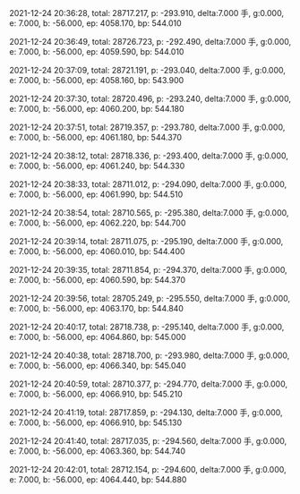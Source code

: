 2021-12-24 20:36:28, total: 28717.217, p: -293.910, delta:7.000 手, g:0.000, e: 7.000, b: -56.000, ep: 4058.170, bp: 544.010

2021-12-24 20:36:49, total: 28726.723, p: -292.490, delta:7.000 手, g:0.000, e: 7.000, b: -56.000, ep: 4059.590, bp: 544.010

2021-12-24 20:37:09, total: 28721.191, p: -293.040, delta:7.000 手, g:0.000, e: 7.000, b: -56.000, ep: 4058.160, bp: 543.900

2021-12-24 20:37:30, total: 28720.496, p: -293.240, delta:7.000 手, g:0.000, e: 7.000, b: -56.000, ep: 4060.200, bp: 544.180

2021-12-24 20:37:51, total: 28719.357, p: -293.780, delta:7.000 手, g:0.000, e: 7.000, b: -56.000, ep: 4061.180, bp: 544.370

2021-12-24 20:38:12, total: 28718.336, p: -293.400, delta:7.000 手, g:0.000, e: 7.000, b: -56.000, ep: 4061.240, bp: 544.330

2021-12-24 20:38:33, total: 28711.012, p: -294.090, delta:7.000 手, g:0.000, e: 7.000, b: -56.000, ep: 4061.990, bp: 544.510

2021-12-24 20:38:54, total: 28710.565, p: -295.380, delta:7.000 手, g:0.000, e: 7.000, b: -56.000, ep: 4062.220, bp: 544.700

2021-12-24 20:39:14, total: 28711.075, p: -295.190, delta:7.000 手, g:0.000, e: 7.000, b: -56.000, ep: 4060.010, bp: 544.400

2021-12-24 20:39:35, total: 28711.854, p: -294.370, delta:7.000 手, g:0.000, e: 7.000, b: -56.000, ep: 4060.590, bp: 544.370

2021-12-24 20:39:56, total: 28705.249, p: -295.550, delta:7.000 手, g:0.000, e: 7.000, b: -56.000, ep: 4063.170, bp: 544.840

2021-12-24 20:40:17, total: 28718.738, p: -295.140, delta:7.000 手, g:0.000, e: 7.000, b: -56.000, ep: 4064.860, bp: 545.000

2021-12-24 20:40:38, total: 28718.700, p: -293.980, delta:7.000 手, g:0.000, e: 7.000, b: -56.000, ep: 4066.340, bp: 545.040

2021-12-24 20:40:59, total: 28710.377, p: -294.770, delta:7.000 手, g:0.000, e: 7.000, b: -56.000, ep: 4066.910, bp: 545.210

2021-12-24 20:41:19, total: 28717.859, p: -294.130, delta:7.000 手, g:0.000, e: 7.000, b: -56.000, ep: 4066.910, bp: 545.130

2021-12-24 20:41:40, total: 28717.035, p: -294.560, delta:7.000 手, g:0.000, e: 7.000, b: -56.000, ep: 4063.360, bp: 544.740

2021-12-24 20:42:01, total: 28712.154, p: -294.600, delta:7.000 手, g:0.000, e: 7.000, b: -56.000, ep: 4064.440, bp: 544.880